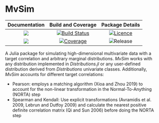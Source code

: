 # MvSim

| **Documentation**                       | **Build and Coverage**                    | **Package Details**                    |
|:---------------------------------------:|:-----------------------------------------:|:--------------------------------------:|
| [![][docs-stable-img]][docs-stable-url] | [![Build Status][travis-img]][travis-url] | [![Licence][license-img]][license-url] |
| [![][docs-latest-img]][docs-latest-url] | [![Coverage][codecov-img]][codecov-url]   | ![Release][release-img]                |


A Julia package for simulating high-dimensional multivariate data with a target correlation and arbitrary marginal distributions. *MvSim* works with any distribution implemented in *Distributions.jl* or any user-defined distribution derived from *Distributions* univariate classes. Additionally, *MvSim* accounts for different target correlations:

- Pearson: employs a matching algorithm (Xioa and Zhou 2019) to account for the non-linear transformation in the Normal-To-Anything (NORTA) step
- Spearman and Kendall: Use explicit transformations (Avramidis et al. 2009, Lebrun and Dutfoy 2009) and calculate the nearest positive definite correlation matrix (Qi and Sun 2006) before doing the NORTA step


[docs-stable-img]: https://img.shields.io/badge/docs-stable-blue.svg
[docs-stable-url]: https://adknudson.github.io/MvSim.jl/stable

[docs-latest-img]: https://img.shields.io/badge/docs-latest-blue.svg
[docs-latest-url]: https://adknudson.github.io/MvSim.jl/dev

[travis-img]: https://travis-ci.com/adknudson/MvSim.jl.svg?branch=master
[travis-url]: https://travis-ci.com/adknudson/MvSim.jl

[codecov-img]: https://codecov.io/gh/adknudson/MvSim.jl/branch/master/graph/badge.svg
[codecov-url]: https://codecov.io/gh/adknudson/MvSim.jl

[release-img]: https://img.shields.io/github/v/tag/adknudson/MvSim.jl?label=release&sort=semver

[license-img]: https://img.shields.io/github/license/adknudson/MvSim.jl
[license-url]: https://choosealicense.com/licenses/mit/
